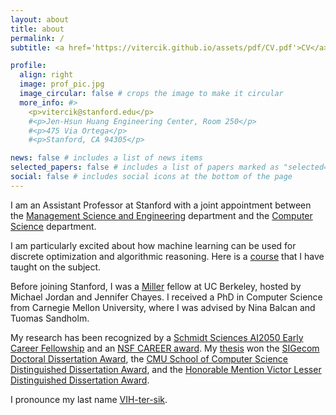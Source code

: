 ```yaml
---
layout: about
title: about
permalink: /
subtitle: <a href='https://vitercik.github.io/assets/pdf/CV.pdf'>CV</a>

profile:
  align: right
  image: prof_pic.jpg
  image_circular: false # crops the image to make it circular
  more_info: #>
    <p>vitercik@stanford.edu</p>
    #<p>Jen-Hsun Huang Engineering Center, Room 250</p>
    #<p>475 Via Ortega</p>
    #<p>Stanford, CA 94305</p>

news: false # includes a list of news items
selected_papers: false # includes a list of papers marked as "selected={true}"
social: false # includes social icons at the bottom of the page
---
```


I am an Assistant Professor at Stanford with a joint appointment
between the [Management Science and Engineering](https://msande.stanford.edu/) department
and the [Computer Science](https://cs.stanford.edu/) department.

I am particularly excited about how machine learning can be used for discrete
optimization and algorithmic reasoning.
Here is a [course](https://vitercik.github.io/ml4do) that I have taught on the subject.

Before joining Stanford, I was a [Miller](https://miller.berkeley.edu/)
fellow at UC Berkeley, hosted by Michael Jordan and Jennifer Chayes.
I received a PhD in Computer Science from Carnegie Mellon University,
where I was advised by Nina Balcan and Tuomas Sandholm.

My research has been recognized by a [Schmidt Sciences AI2050 Early Career Fellowship](https://www.schmidtsciences.org/schmidt-sciences-to-award-12-million-to-advance-research-on-beneficial-ai/) and an [NSF CAREER award](https://www.nsf.gov/awardsearch/showAward?AWD_ID=2338226&HistoricalAwards=false).
My [thesis](https://vitercik.github.io/assets/pdf/thesis.pdf) won the
	[SIGecom Doctoral Dissertation Award](https://www.sigecom.org/award-phd.html), the
	[CMU School of Computer Science Distinguished Dissertation Award](https://www.scs.cmu.edu/~scsfacts/dissertation.html), and the
		[Honorable Mention Victor Lesser Distinguished Dissertation Award](https://www.ifaamas.org/award-victorlesser.html).

I pronounce my last name [VIH-ter-sik](https://vitercik.github.io/assets/audio/vitercik.mp3).
